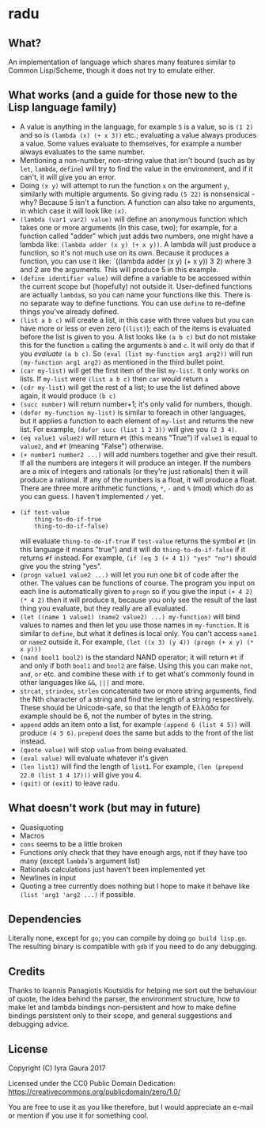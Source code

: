 # radu

## What?
An implementation of language which shares many features similar to Common Lisp/Scheme, though it does not try to emulate either.

## What works (and a guide for those new to the Lisp language family)

* A value is anything in the language, for example `5` is a value, so is `(1 2)` and so is `(lambda (x) (+ x 3))` etc.; evaluating a value always produces a value. Some values evaluate to themselves, for example a number always evaluates to the same number.
* Mentioning a non-number, non-string value that isn't bound (such as by `let`, `lambda`, `define`) will try to find the value in the environment, and if it can't, it will give you an error.
* Doing `(x y)` will attempt to run the function `x` on the argument `y`, similarly with multiple arguments. So giving radu `(5 22)` is nonsensical - why? Because 5 isn't a function. A function can also take no arguments, in which case it will look like `(x)`.
* `(lambda (var1 var2) value)` will define an anonymous function which takes one or more arguments (in this case,  two); for example, for a function called "adder" which just adds two numbers, one might have a lambda like: `(lambda adder (x y) (+ x y))`. A lambda will just produce a function, so it's not much use on its own. Because it produces a function, you can use it like: `((lambda adder (x y) (+ x y)) 3 2) where 3 and 2 are the arguments. This will produce 5 in this example.
* `(define identifier value)` will define a variable to be accessed within the current scope but (hopefully) not outside it. User-defined  functions are actually `lambda`s, so you can name your functions like this. There is no separate way to define functions. You can use `define` to re-define things you've already defined.
* `(list a b c)` will create a list, in this case with three values but you can have more or less or even zero (`(list)`); each of the items is evaluated before the list is given to you. A list looks like `(a b c)` but do not mistake this for the function `a` calling the arguments `b` and `c`. It will only do that if you *evaluate* `(a b c)`. So `(eval (list my-function arg1 arg2))` will run `(my-function arg1 arg2)` as mentioned in the third bullet point.
* `(car my-list)` will get the first item of the list `my-list`. It only works on lists. If `my-list` were `(list a b c)` then `car` would return `a`
* `(cdr my-list)` will get the rest of a list; to use the list defined above again, it would produce `(b c)`
* `(succ number)` will return number+1; it's only valid for numbers, though.
* `(dofor my-function my-list)` is similar to foreach in other languages, but it applies a function to each element of `my-list` and returns the new list. For example, `(dofor succ (list 1 2 3))` will give you `(2 3 4)`.
* `(eq value1 value2)` will return `#t` (this means "True") if `value1` is equal to `value2`, and `#f` (meaning "False") otherwise. 
* `(+ number1 number2 ...)` will add numbers together and give their result. If all the numbers are integers it will produce an integer. If the numbers are a mix of integers and rationals (or they're just rationals) then it will produce a rational. If any of the numbers is a float, it will produce a float. There are three more arithmetic functions, `*`, `-` and `%` (mod) which do as you can guess. I haven't implemented `/` yet.
*     (if test-value
          thing-to-do-if-true
          thing-to-do-if-false)
  will evaluate `thing-to-do-if-true` if `test-value` returns the symbol `#t` (in this language it means "true") and it will do `thing-to-do-if-false` if it returns `#f` instead. For example, `(if (eq 3 (+ 4 1)) "yes" "no")` should give you the string "yes".
* `(progn value1 value2 ...)` will let you run one bit of code after the other. The values can be functions of course. The program you input on each line is automatically given to `progn` so if you give the input `(+ 4 2) (* 4 2)` then it will produce `8`, because you only see the result of the last thing you evaluate, but they really are all evaluated.
* `(let ((name 1 value1) (name2 value2) ...) my-function)` will bind values to names and then let you use those names in `my-function`. It is similar to `define`, but what it defines is local only. You can't access `name1` or `name2` outside it. For example, `(let ((x 3) (y 4)) (progn (+ x y) (* x y)))`
* `(nand bool1 bool2)` is the standard NAND operator; it will return `#t` if and only if both `bool1` and `bool2` are false. Using this you can make `not`, `and`, `or` etc. and combine these with `if` to get what's commonly found in other languages like `&&`, `|||` and more.
* `strcat`, `strindex`, `strlen` concatenate two or more string arguments, find the Nth character of a string and find the length of a string respectively. These should be Unicode-safe, so that the length of Ελλάδα for example should be 6, not the number of bytes in the string.
* `append` adds an item onto a list, for example `(append 6 (list 4 5))` will produce `(4 5 6)`. `prepend` does the same but adds to the front of the list instead.
* `(quote value)` will stop `value` from being evaluated.
* `(eval value)` will evaluate whatever it's given
* `(len list1)` will find the length of `list1`. For example, `(len (prepend 22.0 (list 1 4 17)))` will give you 4.
* `(quit)` or `(exit)` to leave radu.

## What doesn't work (but may in future)
* Quasiquoting
* Macros
* `cons` seems to be a little broken
* Functions only check that they have enough args, not if they have too many (except `lambda`'s argument list)
* Rationals calculations just haven't been implemented yet
* Newlines in input
* Quoting a tree currently does nothing but I hope to make it behave like `(list 'arg1 'arg2 ...)` if possible.

## Dependencies

Literally none, except for `go`; you can compile by doing `go build lisp.go`. The resulting binary is compatible with `gdb` if you need to do any debugging.

## Credits

Thanks to Ioannis Panagiotis Koutsidis for helping me sort out the behaviour of quote, the idea behind the parser, the environment structure, how to make let and lambda bindings non-persistent and how to make define bindings persistent only to their scope, and general suggestions and debugging advice.

## License

Copyright (C) Iyra Gaura 2017

Licensed under the CC0 Public Domain Dedication: https://creativecommons.org/publicdomain/zero/1.0/

You are free to use it as you like therefore, but I would appreciate an e-mail or mention if you use it for something cool.